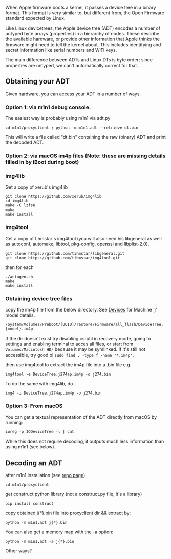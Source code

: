 When Apple firmware boots a kernel, it passes a device tree in a binary format. This format is very similar to, but different from, the Open Firmware standard expected by Linux.

Like Linux devicetrees, the Apple device tree (ADT) encodes a number of untyped byte arrays (properties) in a hierarchy of nodes. These describe the available hardware, or provide other information that Apple thinks the firmware might need to tell the kernel about. This includes identifying and secret information like serial numbers and WiFi keys.

The main difference between ADTs and Linux DTs is byte order; since properties are untyped, we can't automatically correct for that.

## Obtaining your ADT

Given hardware, you can access your ADT in a number of ways.

### Option 1: via m1n1 debug console. 
The easiest way is probably using m1n1 via adt.py

```
cd m1n1/proxyclient ; python -m m1n1.adt --retrieve dt.bin
```

This will write a file called "dt.bin" containing the raw (binary) ADT and print the decoded ADT.

### Option 2: via macOS im4p files (Note: these are missing details filled in by iBoot during boot)
### img4lib
Get a copy of xerub's img4lib

```
git clone https://github.com/xerub/img4lib
cd img4lib
make -C lzfse
make
make install
```

### img4tool
Get a copy of tihmstar's img4tool (you will also need his libgeneral as well as autoconf, automake, libtool, pkg-config, openssl and libplist-2.0).

```
git clone https://github.com/tihmstar/libgeneral.git
git clone https://github.com/tihmstar/img4tool.git
```
then for each 
```
./autogen.sh
make
make install
```
### Obtaining device tree files
copy the im4p file from the below directory. See [Devices](../hw/devices/device-list.md) for Machine 'j' model details.

`/System/Volumes/Preboot/[UUID]/restore/Firmware/all_flash/DeviceTree.{model}.im4p`

If the dir doesn't exist try disabling csrutil in recovery mode, going to settings and enabling terminal to acces all files, or start from `Volumes/Macintosh HD/` because it may be symlinked. If it's still not accessible, try good ol `sudo find . -type f -name '*.im4p'`.

then use img4tool to extract the im4p file into a .bin file e.g.
```
img4tool -e DeviceTree.j274ap.im4p -o j274.bin
```
To do the same with img4lib, do
```
img4 -i DeviceTree.j274ap.im4p -o j274.bin
```

### Option 3: From macOS

You can get a textual representation of the ADT directly from macOS by running:
```
ioreg -p IODeviceTree -l | cat
```
While this does not require decoding, it outputs much less information than using m1n1 (see below).

## Decoding an ADT

after m1n1 installation (see [repo page](https://github.com/AsahiLinux/m1n1))

`cd m1n1/proxyclient`

get construct python library (not a construct.py file, it's a library)

`pip install construct`

copy obtained j{*}.bin file into proxyclient dir && extract by:

`python -m m1n1.adt j{*}.bin`

You can also get a memory map with the -a option:

`python -m m1n1.adt -a j{*}.bin` 

Other ways?

